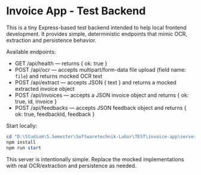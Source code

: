 # Invoice App - Test Backend

This is a tiny Express-based test backend intended to help local frontend development. It provides simple, deterministic endpoints that mimic OCR, extraction and persistence behavior.

Available endpoints:

- GET /api/health — returns { ok: true }
- POST /api/ocr — accepts multipart/form-data file upload (field name: `file`) and returns mocked OCR text
- POST /api/extract — accepts JSON { text } and returns a mocked extracted invoice object
- POST /api/invoices — accepts a JSON invoice object and returns { ok: true, id, invoice }
- POST /api/feedbacks — accepts JSON feedback object and returns { ok: true, feedbackId, feedback }

Start locally:

```powershell
cd "D:\Studium\5.Semester\Softwaretechnik-Labor\TEST\invoice-app\server"
npm install
npm run start
```

This server is intentionally simple. Replace the mocked implementations with real OCR/extraction and persistence as needed.

